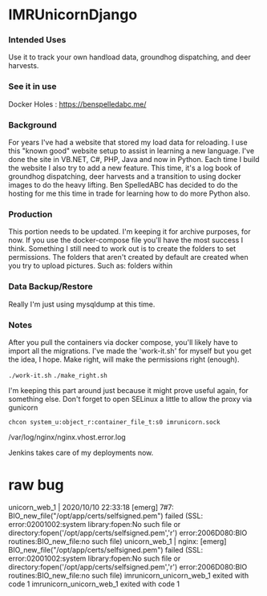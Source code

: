 # IMRUnicornDjango

### Intended Uses
Use it to track your own handload data, groundhog dispatching, and deer harvests.

### See it in use
Docker Holes : https://benspelledabc.me/

### Background
For years I've had a website that stored my load data for reloading. I use this "known good" website setup to assist in learning a new language. I've done the site in VB.NET, C#, PHP, Java and now in Python. Each time I build the website I also try to add a new feature. This time, it's a log book of groundhog dispatching, deer harvests and a transition to using docker images to do the heavy lifting. Ben SpelledABC has decided to do the hosting for me this time in trade for learning how to do more Python also.

### Production
This portion needs to be updated. I'm keeping it for archive purposes, for now. If you use the docker-compose file you'll have the most success I think. Something I still need to work out is to create the folders to set permissions. The folders that aren't created by default are created when you try to upload pictures. Such as: folders within

### Data Backup/Restore
Really I'm just using mysqldump at this time.

### Notes
After you pull the containers via docker compose, you'll likely have to import all the migrations. I've made the 'work-it.sh' for myself but you get the idea, I hope. Make right, will make the permissions right (enough).

`./work-it.sh`
`./make_right.sh`

I'm keeping this part around just because it might prove useful again, for something else.
Don't forget to open SELinux a little to allow the proxy via gunicorn

`chcon system_u:object_r:container_file_t:s0 imrunicorn.sock`

/var/log/nginx/nginx.vhost.error.log


Jenkins takes care of my deployments now.


# raw bug
unicorn_web_1  | 2020/10/10 22:33:18 [emerg] 7#7: BIO_new_file("/opt/app/certs/selfsigned.pem") failed (SSL: error:02001002:system library:fopen:No such file or directory:fopen('/opt/app/certs/selfsigned.pem','r') error:2006D080:BIO routines:BIO_new_file:no such file)
unicorn_web_1  | nginx: [emerg] BIO_new_file("/opt/app/certs/selfsigned.pem") failed (SSL: error:02001002:system library:fopen:No such file or directory:fopen('/opt/app/certs/selfsigned.pem','r') error:2006D080:BIO routines:BIO_new_file:no such file)
imrunicorn_unicorn_web_1 exited with code 1
imrunicorn_unicorn_web_1 exited with code 1
